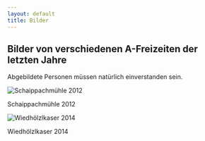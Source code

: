 ```yaml
---
layout: default
title: Bilder
---
```

## Bilder von verschiedenen A-Freizeiten der letzten Jahre

Abgebildete Personen müssen natürlich einverstanden sein.

![Schaippachmühle 2012](/images/Schaippachmühle2012.jpeg)

Schaippachmühle 2012

![Wiedhölzlkaser 2014](/images/Wiedhölzlkaser2014.jpeg)

Wiedhölzlkaser 2014
